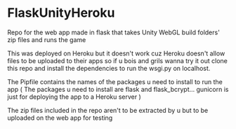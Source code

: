 # FlaskUnityHeroku
Repo for the web app made in flask that takes Unity WebGL build folders' zip files and runs the game


This was deployed on Heroku but it doesn't work cuz Heroku doesn't allow files to be uploaded to their apps so if u bois and grils wanna try it out clone this repo and install the dependencies to run the wsgi.py on localhost.

The Pipfile contains the names of the packages u need to install to run the app
( The packages u need to install are flask and flask_bcrypt... gunicorn is just for deploying the app to a Heroku server )

The zip files included in the repo aren't to be extracted by u but to be uploaded on the web app for testing 
